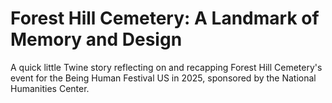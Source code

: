 # Forest Hill Cemetery: A Landmark of Memory and Design

A quick little Twine story reflecting on and recapping Forest Hill Cemetery's event for the Being Human Festival US in 2025, sponsored by the National Humanities Center.
